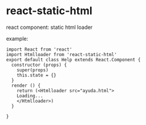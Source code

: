 # react-static-html
react component: static html loader

example:

    import React from 'react'
    import Htmlloader from 'react-static-html'
    export default class Help extends React.Component {
      constructor (props) {
        super(props)
        this.state = {}
      }
      render () {
        return (<Htmlloader src="ayuda.html">
        Loading...
        </Htmlloader>)
      }

    }
